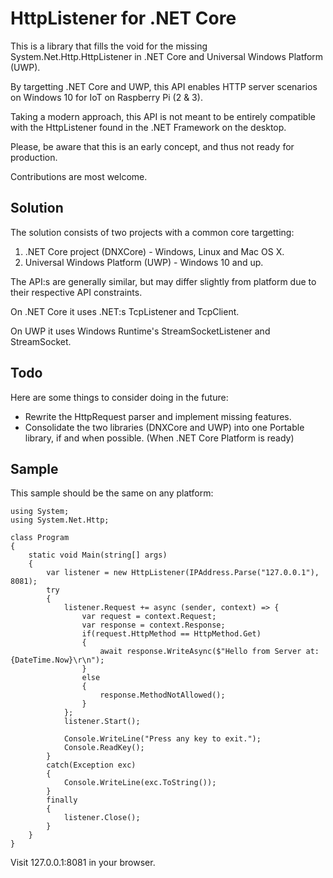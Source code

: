 ﻿# HttpListener for .NET Core

This is a library that fills the void for the missing System.Net.Http.HttpListener in .NET Core and Universal Windows Platform (UWP).

By targetting .NET Core and UWP, this API enables HTTP server scenarios on Windows 10 for IoT on Raspberry Pi (2 & 3).

Taking a modern approach, this API is not meant to be entirely compatible with the HttpListener found in the .NET Framework on the desktop.

Please, be aware that this is an early concept, and thus not ready for production.

Contributions are most welcome.

## Solution

The solution consists of two projects with a common core targetting:

1. .NET Core project (DNXCore) - Windows, Linux and Mac OS X.
2. Universal Windows Platform (UWP) - Windows 10 and up.

The API:s are generally similar, but may differ slightly from platform due to their respective API constraints.

On .NET Core it uses .NET:s TcpListener and TcpClient.

On UWP it uses Windows Runtime's StreamSocketListener and StreamSocket.

## Todo

Here are some things to consider doing in the future:

* Rewrite the HttpRequest parser and implement missing features.
* Consolidate the two libraries (DNXCore and UWP) into one Portable library, if and when possible. (When .NET Core Platform is ready)

## Sample

This sample should be the same on any platform:

```CSharp
using System;
using System.Net.Http;

class Program 
{
    static void Main(string[] args)
    {
        var listener = new HttpListener(IPAddress.Parse("127.0.0.1"), 8081);
        try 
        {
            listener.Request += async (sender, context) => {
                var request = context.Request;
                var response = context.Response;
                if(request.HttpMethod == HttpMethod.Get) 
                {
                    await response.WriteAsync($"Hello from Server at: {DateTime.Now}\r\n");
                }
                else
                {
                    response.MethodNotAllowed();
                }
            };
            listener.Start();

            Console.WriteLine("Press any key to exit.");
            Console.ReadKey();
        }
        catch(Exception exc) 
        {
            Console.WriteLine(exc.ToString());
        }
        finally 
        {
            listener.Close();
        }
    }
}
```

Visit 127.0.0.1:8081 in your browser.
